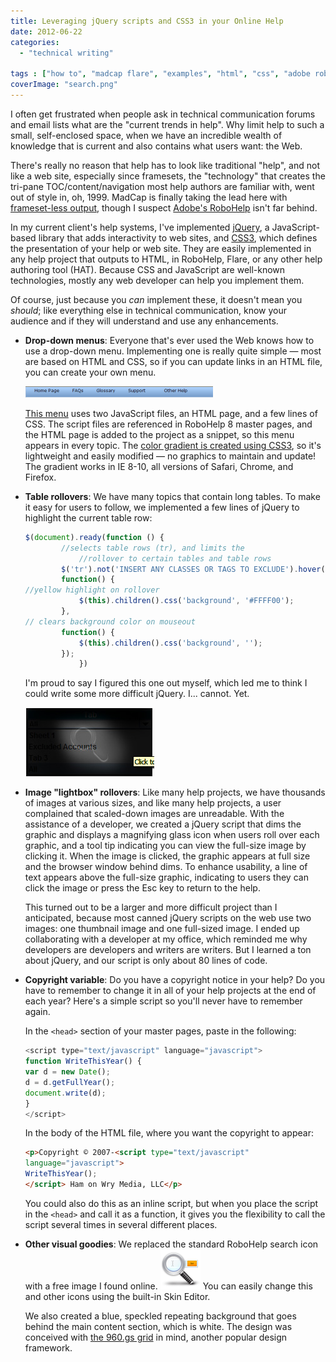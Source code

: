 ```yaml
---
title: Leveraging jQuery scripts and CSS3 in your Online Help
date: 2012-06-22
categories:
  - "technical writing"

tags : ["how to", "madcap flare", "examples", "html", "css", "adobe robohelp"]
coverImage: "search.png"
---
```


I often get frustrated when people ask in technical communication forums and email lists what are the "current trends in help". Why limit help to such a small, self-enclosed space, when we have an incredible wealth of knowledge that is current and also contains what users want: the Web.

There's really no reason that help has to look like traditional "help", and not like a web site, especially since framesets, the "technology" that creates the tri-pane TOC/content/navigation most help authors are familiar with, went out of style in, oh, 1999. MadCap is finally taking the lead here with [frameset-less output](http://www.madcapsoftware.com/products/flare/overview.aspx), though I suspect [Adobe's RoboHelp](http://www.adobe.com/products/robohelp.html "Adobe RoboHelp") isn't far behind.

In my current client's help systems, I've implemented [jQuery](http://www.jquery.com), a JavaScript-based library that adds interactivity to web sites, and [CSS3](http://www.w3.org/TR/2001/WD-css3-roadmap-20010523/ "CSS3 roadmap"), which defines the presentation of your help or web site. They are easily implemented in any help project that outputs to HTML, in RoboHelp, Flare, or any other help authoring tool (HAT). Because CSS and JavaScript are well-known technologies, mostly any web developer can help you implement them.

Of course, just because you _can_ implement these, it doesn't mean you _should_; like everything else in technical communication, know your audience and if they will understand and use any enhancements.

- **Drop-down menus**: Everyone that's ever used the Web knows how to use a drop-down menu. Implementing one is really quite simple &mdash; most are based on HTML and CSS, so if you can update links in an HTML file, you can create your own menu.

    ![menubar](/assets/images/menubar-300x18.png)

    [This menu](http://www.egrappler.com/multi-level-hierarchical-jquery-menu-jqsimplemenu/) uses two JavaScript files, an HTML page, and a few lines of CSS. The script files are referenced in RoboHelp 8 master pages, and the HTML page is added to the project as a snippet, so this menu appears in every topic. The [color gradient is created using CSS3](http://www.colorzilla.com/gradient-editor/), so it's lightweight and easily modified &mdash; no graphics to maintain and update! The gradient works in IE 8-10, all versions of Safari, Chrome, and Firefox.

- **Table rollovers**: We have many topics that contain long tables. To make it easy for users to follow, we implemented a few lines of jQuery to highlight the current table row:

    ```js
    $(document).ready(function () {
            //selects table rows (tr), and limits the
                //rollover to certain tables and table rows
            $('tr').not('INSERT ANY CLASSES OR TAGS TO EXCLUDE').hover(
            function() {
    //yellow highlight on rollover
                $(this).children().css('background', '#FFFF00');
            },
    // clears background color on mouseout
            function() {
                $(this).children().css('background', '');
            });
                })
    ```

    I'm proud to say I figured this one out myself, which led me to think I could write some more difficult jQuery. I... cannot. Yet.

    ![Screenshot](/assets/images/screenshot.jpg "screenshot")

- **Image "lightbox" rollovers**: Like many help projects, we have thousands of images at various sizes, and like many help projects, a user complained that scaled-down images are unreadable. With the assistance of a developer, we created a jQuery script that dims the graphic and displays a magnifying glass icon when users roll over each graphic, and a tool tip indicating you can view the full-size image by clicking it. When the image is clicked, the graphic appears at full size and the browser window behind dims. To enhance usability, a line of text appears above the full-size graphic, indicating to users they can click the image or press the Esc key to return to the help.

    This turned out to be a larger and more difficult project than I anticipated, because most canned jQuery scripts on the web use two images: one thumbnail image and one full-sized image. I ended up collaborating with a developer at my office, which reminded me why developers are developers and writers are writers. But I learned a ton about jQuery, and our script is only about 80 lines of code.

- **Copyright variable**: Do you have a copyright notice in your help? Do you have to remember to change it in all of your help projects at the end of each year? Here's a simple script so you'll never have to remember again.

    In the `<head>` section of your master pages, paste in the following:

    ```js
    <script type="text/javascript" language="javascript">
    function WriteThisYear() {
    var d = new Date();
    d = d.getFullYear();
    document.write(d);
    }
    </script>
    ```

    In the body of the HTML file, where you want the copyright to appear:

    ```html
    <p>Copyright © 2007-<script type="text/javascript"
    language="javascript">
    WriteThisYear();
    </script> Ham on Wry Media, LLC</p>
    ```

    You could also do this as an inline script, but when you place the script in the `<head>` and call it as a function, it gives you the flexibility to call the script several times in several different places.

- **Other visual goodies**: We replaced the standard RoboHelp search icon with a free image I found online. ![Search icon](/assets/images/search.png "search") You can easily change this and other icons using the built-in Skin Editor.

    We also created a blue, speckled repeating background that goes behind the main content section, which is white. The design was conceived with [the 960.gs grid](http://www.960.gs "960 grid system") in mind, another popular design framework.
